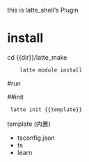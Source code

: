 this is latte_shell‘s Plugin

# install 

cd {{dir}}/latte_make
```bash
    latte module install
```

#run

##init

```bash
 latte init {{template}}
```

template (内置)
* tsconfig.json
* ts
* learn